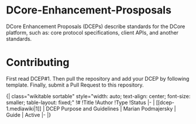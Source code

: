 # DCore-Enhancement-Prosposals

DCore Enhancement Proposals (DCEPs) describe standards for the DCore platform, such as: core protocol specifications, client APIs, and another standards. 

# Contributing

First read DCEP#1. Then pull the repository and add your DCEP by following template. Finally, submit a Pull Request to this repository.

{| class="wikitable sortable" style="width: auto; text-align: center; font-size: smaller; table-layout: fixed;"
!<nowiki>#</nowiki>
!Title
!Author
!Type
!Status
|-
| [[dcep-1.mediawiki|1]]
| DCEP Purpose and Guidelines
| Marian Podmajersky
| Guide
| Active
|-
|}
